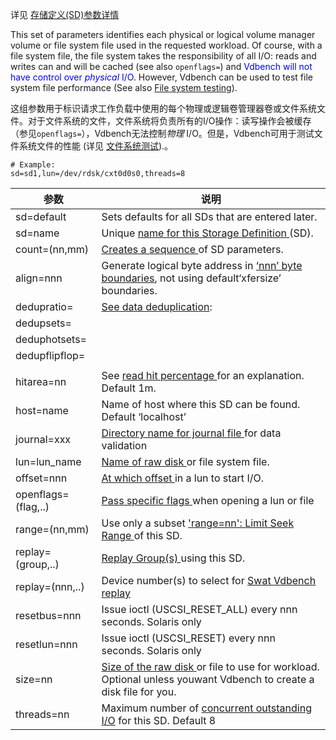 详见 [存储定义(SD)参数详情](#_bookmark80)

This set of parameters identifies each physical or logical volume manager volume or file system file used in the requested workload. Of course, with a file system file, the file system takes the responsibility of all I/O: reads and writes can and will be cached (see also `openflags=`) and <font color="blue">Vdbench will not have control over *physical* I/O</font>. However, Vdbench can be used to test file system file performance (See also [File system testing](#_bookmark153)).

这组参数用于标识请求工作负载中使用的每个物理或逻辑卷管理器卷或文件系统文件。对于文件系统的文件，文件系统将负责所有的I/O操作：读写操作会被缓存（参见`openflags=`），Vdbench无法控制*物理* I/O。但是，Vdbench可用于测试文件系统文件的性能 (详见 [文件系统测试](#_bookmark153)).。



```shell
# Example: 
sd=sd1,lun=/dev/rdsk/cxt0d0s0,threads=8
```

 

| 参数                | 说明                                                         |
| ------------------- | ------------------------------------------------------------ |
| sd=default          | Sets defaults for all SDs that are entered later.            |
| sd=name             | Unique [name for this Storage Definition ](#_bookmark81)(SD). |
| count=(nn,mm)       | [Creates a sequence ](#_bookmark84)of SD parameters.         |
| align=nnn           | Generate logical byte address in [‘nnn’ byte boundaries](#_bookmark91), not using default‘xfersize’ boundaries. |
| dedupratio=         | [See data deduplication](#_bookmark137):                     |
| dedupsets=          |                                                              |
| deduphotsets=       |                                                              |
| dedupflipflop=      |                                                              |
|                     |                                                              |
| hitarea=nn          | See [read hit percentage ](#_bookmark101)for an explanation. Default 1m. |
| host=name           | Name of host where this SD can be found. Default ‘localhost’ |
| journal=xxx         | [Directory name for journal file ](#_bookmark89)for data validation |
| lun=lun_name        | [Name of raw disk ](#_bookmark82)or file system file.        |
| offset=nnn          | [At which offset ](#_bookmark90)in a lun to start I/O.       |
| openflags=(flag,..) | [Pass specific flags ](#_bookmark92)when opening a lun or file |
| range=(nn,mm)       | Use only a subset ['range=nn': Limit Seek Range ](#_bookmark86)of this SD. |
| replay=(group,..)   | [Replay Group(s) ](#_bookmark151)using this SD.              |
| replay=(nnn,..)     | Device number(s) to select for [Swat Vdbench replay](#_bookmark151) |
| resetbus=nnn        | Issue ioctl (USCSI_RESET_ALL) every nnn seconds. Solaris only |
| resetlun=nnn        | Issue ioctl (USCSI_RESET) every nnn seconds. Solaris only    |
| size=nn             | [Size of the raw disk ](#_bookmark85)or file to use for workload.  Optional unless youwant Vdbench to create a disk file for you. |
| threads=nn          | Maximum number of [concurrent outstanding I/O](#_bookmark87) for this SD. Default 8 |